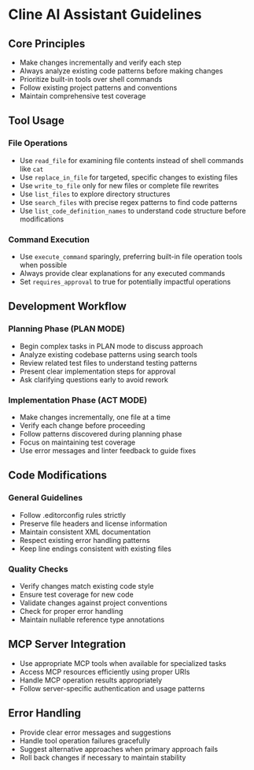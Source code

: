 # Cline AI Assistant Guidelines

## Core Principles

* Make changes incrementally and verify each step
* Always analyze existing code patterns before making changes
* Prioritize built-in tools over shell commands
* Follow existing project patterns and conventions
* Maintain comprehensive test coverage

## Tool Usage

### File Operations
* Use `read_file` for examining file contents instead of shell commands like `cat`
* Use `replace_in_file` for targeted, specific changes to existing files
* Use `write_to_file` only for new files or complete file rewrites
* Use `list_files` to explore directory structures
* Use `search_files` with precise regex patterns to find code patterns
* Use `list_code_definition_names` to understand code structure before modifications

### Command Execution
* Use `execute_command` sparingly, preferring built-in file operation tools when possible
* Always provide clear explanations for any executed commands
* Set `requires_approval` to true for potentially impactful operations

## Development Workflow

### Planning Phase (PLAN MODE)
* Begin complex tasks in PLAN mode to discuss approach
* Analyze existing codebase patterns using search tools
* Review related test files to understand testing patterns
* Present clear implementation steps for approval
* Ask clarifying questions early to avoid rework

### Implementation Phase (ACT MODE)
* Make changes incrementally, one file at a time
* Verify each change before proceeding
* Follow patterns discovered during planning phase
* Focus on maintaining test coverage
* Use error messages and linter feedback to guide fixes

## Code Modifications

### General Guidelines
* Follow .editorconfig rules strictly
* Preserve file headers and license information
* Maintain consistent XML documentation
* Respect existing error handling patterns
* Keep line endings consistent with existing files

### Quality Checks
* Verify changes match existing code style
* Ensure test coverage for new code
* Validate changes against project conventions
* Check for proper error handling
* Maintain nullable reference type annotations

## MCP Server Integration

* Use appropriate MCP tools when available for specialized tasks
* Access MCP resources efficiently using proper URIs
* Handle MCP operation results appropriately
* Follow server-specific authentication and usage patterns

## Error Handling

* Provide clear error messages and suggestions
* Handle tool operation failures gracefully
* Suggest alternative approaches when primary approach fails
* Roll back changes if necessary to maintain stability
